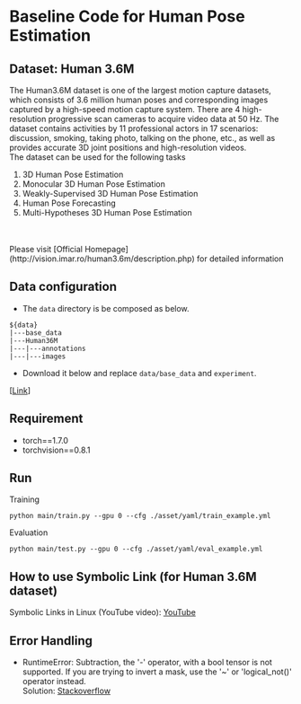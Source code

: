 # Baseline Code for Human Pose Estimation

## Dataset: Human 3.6M
The Human3.6M dataset is one of the largest motion capture datasets, which consists of 3.6 million human poses and corresponding images captured by a high-speed motion capture system. There are 4 high-resolution progressive scan cameras to acquire video data at 50 Hz. The dataset contains activities by 11 professional actors in 17 scenarios: discussion, smoking, taking photo, talking on the phone, etc., as well as provides accurate 3D joint positions and high-resolution videos.</br>
The dataset can be used for the following tasks
1. 3D Human Pose Estimation
2. Monocular 3D Human Pose Estimation
3. Weakly-Supervised 3D Human Pose Estimation
4. Human Pose Forecasting
5. Multi-Hypotheses 3D Human Pose Estimation
</br>
</br>
Please visit [Official Homepage](http://vision.imar.ro/human3.6m/description.php) for detailed information

## Data configuration
- The `data` directory is be composed as below.

```
${data}
|---base_data
|---Human36M
|---|---annotations
|---|---images
```

- Download it below and replace `data/base_data` and `experiment`.

[[Link](https://drive.google.com/drive/folders/1saKaSF4nfUYS8eqZLbDmRHhEKSQ9vwu7?usp=sharing)]


## Requirement
- torch==1.7.0
- torchvision==0.8.1


## Run

Training

```
python main/train.py --gpu 0 --cfg ./asset/yaml/train_example.yml
```

Evaluation

```
python main/test.py --gpu 0 --cfg ./asset/yaml/eval_example.yml
```

## How to use Symbolic Link (for Human 3.6M dataset)
Symbolic Links in Linux (YouTube video): [YouTube](https://www.youtube.com/watch?v=mA08E59-zo8)


## Error Handling
- RuntimeError: Subtraction, the '-' operator, with a bool tensor is not supported. If you are trying to invert a mask, use the  '~' or 'logical_not()' operator instead.</br>
Solution: [Stackoverflow](https://stackoverflow.com/questions/65637222/runtimeerror-subtraction-the-operator-with-a-bool-tensor-is-not-supported)

